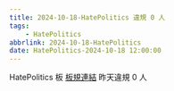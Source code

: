 ```yaml
---
title: 2024-10-18-HatePolitics 違規 0 人
tags:
    - HatePolitics
abbrlink: 2024-10-18-HatePolitics
date: HatePolitics-2024-10-18 12:00:00
---
```

HatePolitics 板 [板規連結](https://www.ptt.cc/bbs/HatePolitics/M.1617115262.A.D60.html)
昨天違規 0 人
